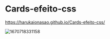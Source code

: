 # Cards-efeito-css


https://harukaionasao.github.io/Cards-efeito-css/



![1670718331158](https://user-images.githubusercontent.com/95101635/206880762-7b53afc9-2fcf-45f1-9ca5-03f4ad8a2101.png)

